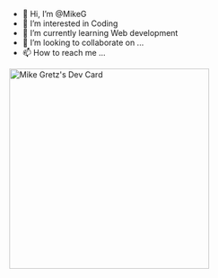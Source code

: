 - 👋 Hi, I’m @MikeG
- 👀 I’m interested in Coding
- 🌱 I’m currently learning Web development
- 💞️ I’m looking to collaborate on ...
- 📫 How to reach me ...

<!---
Jin-Monarch/Jin-Monarch is a ✨ special ✨ repository because its `README.md` (this file) appears on your GitHub profile.
You can click the Preview link to take a look at your changes.
--->
<a href="https://app.daily.dev/jinwoo"><img src="https://api.daily.dev/devcards/v2/vBP8r1SYuOVXJFfcQ8xaw.png?type=default&r=apt" width="356" alt="Mike Gretz's Dev Card"/></a>

